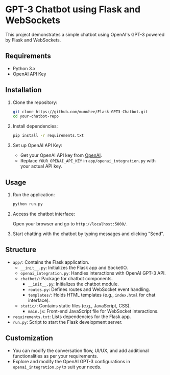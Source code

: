 # GPT-3 Chatbot using Flask and WebSockets

This project demonstrates a simple chatbot using OpenAI's GPT-3 powered by Flask and WebSockets.

## Requirements

- Python 3.x
- OpenAI API Key

## Installation

1. Clone the repository:

    ```bash
    git clone https://github.com/munuhee/Flask-GPT3-Chatbot.git
    cd your-chatbot-repo
    ```

2. Install dependencies:

    ```bash
    pip install -r requirements.txt
    ```

3. Set up OpenAI API Key:

    - Get your OpenAI API key from [OpenAI](https://platform.openai.com/account/api-keys).
    - Replace `YOUR_OPENAI_API_KEY` in `app/openai_integration.py` with your actual API key.

## Usage

1. Run the application:

    ```bash
    python run.py
    ```

2. Access the chatbot interface:

    Open your browser and go to `http://localhost:5000/`.

3. Start chatting with the chatbot by typing messages and clicking "Send".

## Structure

- `app/`: Contains the Flask application.
    - `__init__.py`: Initializes the Flask app and SocketIO.
    - `openai_integration.py`: Handles interactions with OpenAI GPT-3 API.
    - `chatbot/`: Package for chatbot components.
        - `__init__.py`: Initializes the chatbot module.
        - `routes.py`: Defines routes and WebSocket event handling.
        - `templates/`: Holds HTML templates (e.g., `index.html` for chat interface).
    - `static/`: Contains static files (e.g., JavaScript, CSS).
        - `main.js`: Front-end JavaScript file for WebSocket interactions.
- `requirements.txt`: Lists dependencies for the Flask app.
- `run.py`: Script to start the Flask development server.

## Customization

- You can modify the conversation flow, UI/UX, and add additional functionalities as per your requirements.
- Explore and modify the OpenAI GPT-3 configurations in `openai_integration.py` to suit your needs.
